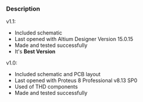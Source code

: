 ### Description

v1.1:
- Included schematic
- Last opened with Altium Designer Version 15.0.15
- Made and tested successfully
- It's **Best Version**

v1.0:
- Included schematic and PCB layout
- Last opened with Proteus 8 Professional v8.13 SP0
- Used of THD components
- Made and tested successfully
